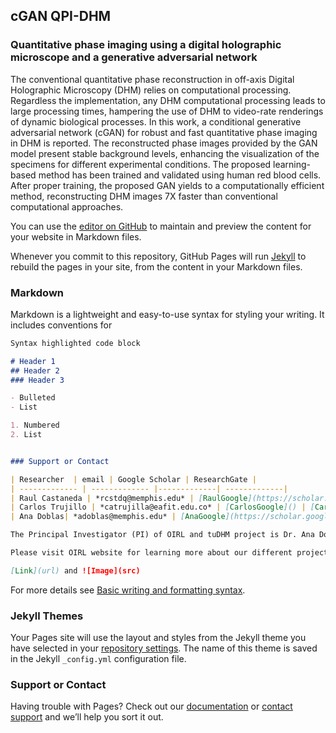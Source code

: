 ## cGAN QPI-DHM
### Quantitative phase imaging using a digital holographic microscope and a generative adversarial network

The conventional quantitative phase reconstruction in off-axis Digital Holographic Microscopy (DHM) relies on computational processing. Regardless the implementation, any DHM computational processing leads to large processing times, hampering the use of DHM to video-rate renderings of dynamic biological processes. In this work, a conditional generative adversarial network (cGAN) for robust and fast quantitative phase imaging in DHM is reported. The reconstructed phase images provided by the GAN model present stable background levels, enhancing the visualization of the specimens for different experimental conditions. The proposed learning-based method has been trained and validated using human red blood cells. After proper training, the proposed GAN yields to a computationally efficient method, reconstructing DHM images 7X faster than conventional computational approaches. 

You can use the [editor on GitHub](https://github.com/OIRL/cGAN-Digital-Holographic-microscopy/edit/gh-pages/index.md) to maintain and preview the content for your website in Markdown files.

Whenever you commit to this repository, GitHub Pages will run [Jekyll](https://jekyllrb.com/) to rebuild the pages in your site, from the content in your Markdown files.

### Markdown

Markdown is a lightweight and easy-to-use syntax for styling your writing. It includes conventions for

```markdown
Syntax highlighted code block

# Header 1
## Header 2
### Header 3

- Bulleted
- List

1. Numbered
2. List


### Support or Contact

| Researcher  | email | Google Scholar | ResearchGate |
| ------------- | ------------- |-------------| -------------|
| Raul Castaneda | *rcstdq@memphis.edu* | [RaulGoogle](https://scholar.google.com/citations?user=RBtkL1oAAAAJ&hl=en) | [RaulResearch](https://www.researchgate.net/profile/Raul_Castaneda_Quintero)
| Carlos Trujillo | *catrujilla@eafit.edu.co* | [CarlosGoogle]() | [CarlosEAFIT](https://www.eafit.edu.co/docentes-investigadores/Paginas/carlos-alejandro-trujillo-anaya.aspx)
| Ana Doblas| *adoblas@memphis.edu* | [AnaGoogle](https://scholar.google.es/citations?user=PvvDEMYAAAAJ&hl=en) | [AnaResearch](https://www.researchgate.net/profile/Ana_Doblas2) 

The Principal Investigator (PI) of OIRL and tuDHM project is Dr. Ana Doblas 

Please visit OIRL website for learning more about our different projects [https://sites.google.com/view/oirl/home]

[Link](url) and ![Image](src)
```

For more details see [Basic writing and formatting syntax](https://docs.github.com/en/github/writing-on-github/getting-started-with-writing-and-formatting-on-github/basic-writing-and-formatting-syntax).

### Jekyll Themes

Your Pages site will use the layout and styles from the Jekyll theme you have selected in your [repository settings](https://github.com/OIRL/cGAN-Digital-Holographic-microscopy/settings/pages). The name of this theme is saved in the Jekyll `_config.yml` configuration file.

### Support or Contact

Having trouble with Pages? Check out our [documentation](https://docs.github.com/categories/github-pages-basics/) or [contact support](https://support.github.com/contact) and we’ll help you sort it out.
